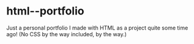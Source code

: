 # html--portfolio
Just a personal portfolio I made with HTML as a project quite some time ago! (No CSS by the way included, by the way.)
